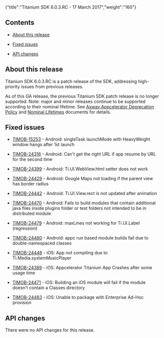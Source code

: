 {"title":"Titanium SDK 6.0.3.RC - 17 March 2017","weight":"160"}

## Contents

* [About this release](#Aboutthisrelease)

* [Fixed issues](#Fixedissues)

* [API changes](#APIchanges)


## About this release

Titanium SDK 6.0.3.RC is a patch release of the SDK, addressing high-priority issues from previous releases.

As of this GA release, the previous Titanium SDK patch release is no longer supported. Note: major and minor releases continue to be supported according to their nominal lifetime. See [Axway Appcelerator Deprecation Policy](/docs/appc/AMPLIFY_Appcelerator_Services_Overview/Axway_Appcelerator_Deprecation_Policy/) and [Nominal Lifetimes](/docs/appc/AMPLIFY_Appcelerator_Services_Overview/Axway_Appcelerator_Product_Lifecycle/#NominalLifetimes) documents for details.

## Fixed issues

* [TIMOB-15253](https://jira.appcelerator.org/browse/TIMOB-15253) - Android: singleTask launchMode with HeavyWeight window hangs after 1st launch

* [TIMOB-24316](https://jira.appcelerator.org/browse/TIMOB-24316) - Android: Can't get the right URL if app resume by URL for the second time

* [TIMOB-24399](https://jira.appcelerator.org/browse/TIMOB-24399) - Android: Ti.UI.WebView.html setter does not work

* [TIMOB-24429](https://jira.appcelerator.org/browse/TIMOB-24429) - Android: Google Maps not loading if the parent view has border radius

* [TIMOB-24442](https://jira.appcelerator.org/browse/TIMOB-24442) - Android: Ti.UI.View.rect is not updated after animation

* [TIMOB-24470](https://jira.appcelerator.org/browse/TIMOB-24470) - Android: Fails to build modules that contain additional java files inside plugins folder or test folders not intended to be in distributed module

* [TIMOB-24479](https://jira.appcelerator.org/browse/TIMOB-24479) - Android: maxLines not working for Ti.UI.Label (regression)

* [TIMOB-24480](https://jira.appcelerator.org/browse/TIMOB-24480) - Android: appc run based module builds fail due to double-namespaced classes

* [TIMOB-24448](https://jira.appcelerator.org/browse/TIMOB-24448) - iOS: App not compiling due to Ti.Media.systemMusicPlayer

* [TIMOB-24389](https://jira.appcelerator.org/browse/TIMOB-24389) - iOS: Appcelerator Titanium App Crashes after some usage time

* [TIMOB-24471](https://jira.appcelerator.org/browse/TIMOB-24471) - iOS: Building an iOS module will fail if the module doesn't contain a Classes directory

* [TIMOB-24483](https://jira.appcelerator.org/browse/TIMOB-24483) - iOS: Unable to package with Enterprise Ad-Hoc provision


## API changes

There were no API changes for this release.
